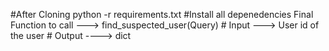 #After Cloning
  python -r requirements.txt #Install all depenedencies
  Final Function to call ---> find_suspected_user(Query) # Input ---> User id of the user
                                                         # Output ----> dict 
                                                         
  
